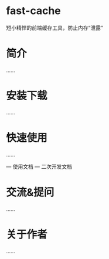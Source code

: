 # fast-cache
短小精悍的前端缓存工具，防止内存“泄露”

# 简介
......

# 安装下载
......

# 快速使用
......

 — 使用文档
 — 二次开发文档

# 交流&提问
......

# 关于作者
......
